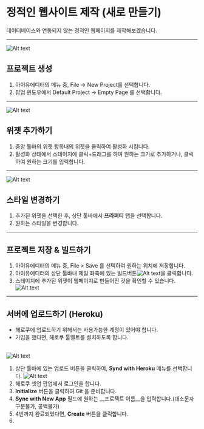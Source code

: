 # 정적인 웹사이트 제작 (새로 만들기)
데이터베이스와 연동되지 않는 정적인 웹페이지를 제작해보겠습니다.<br /> 

*****
![Alt text](/img/steps-new-project.png)<br />
## 프로젝트 생성
1. 아이유에디터의 메뉴 중, File -> New Project를 선택합니다.
2. 팝업 윈도우에서 Default Project -> Empty Page 를 선택합니다.


*****
![Alt text](/img/steps-add-widget.png)<br />
## 위젯 추가하기
1. 중앙 툴바의 위젯 항목내의 위젯을 클릭하여 활성화 시킵니다.
2. 활성화 상태에서 스테이지에 클릭+드래그를 하여 원하는 크기로 추가하거나, 클릭하여 원하는 크기를 입력합니다.

*****
![Alt text](/img/steps-edit-style.png)<br />
## 스타일 변경하기
1. 추가된 위젯을 선택한 후, 상단 툴바에서 __프라퍼티__ 탭을 선택합니다.
2. 원하는 스타일을 변경합니다.

*****
## 프로젝트 저장 & 빌드하기
1. 아이유에디터의 메뉴 중, File > Save 를 선택하여 원하는 위치에 저장합니다.
2. 아이유에디터의 상단 툴바내 제일 좌측에 있는 빌드버튼![Alt text](/img/steps-build-btn.png)을 클릭합니다.
3. 스테이지에 추가된 위젯이 웹페이지로 만들어진 것을 확인할 수 있습니다.
![Alt text](/img/steps-after-build.png)

*****

## 서버에 업로드하기 (Heroku)
* 헤로쿠에 업로드하기 위해서는 사용가능한 계정이 있어야 합니다. 
* 가입을 했다면, 헤로쿠 툴벨트를 설치하도록 합니다.
<br /><br />

![Alt text](/img/steps-upload-to-heroku.png)<br />
1. 상단 툴바에 있는 업로드 버튼을 클릭하여, __Synd with Heroku__ 메뉴를 선택합니다.
![Alt text](/img/steps-upload-to-heroku.png)<br />
2. 헤로쿠 셋업 팝업에서 로그인을 합니다.
3. __Initialize__ 버튼을 클릭하여 Git 을 준비합니다.
4. __Sync with New App__ 필드에 원하는 __프로젝트 이름__을 입력합니다.(대소문자구분불가, 공백불가)
5. 4번까지 완료되었다면, __Create__ 버튼을 클릭합니다.
6. 
